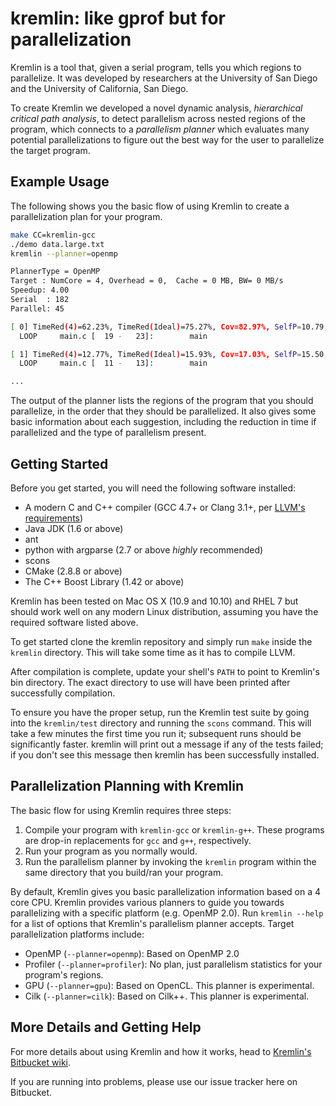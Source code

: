 # kremlin: like gprof but for parallelization

Kremlin is a tool that, given a serial program, tells you which regions to
parallelize. It was developed by researchers at the University of San Diego and
the University of California, San Diego.

To create Kremlin we developed a novel dynamic analysis, _hierarchical critical
path analysis_, to detect parallelism across nested regions of the program,
which connects to a _parallelism planner_ which evaluates many potential
parallelizations to figure out the best way for the user to parallelize the
target program. 

## Example Usage

The following shows you the basic flow of using Kremlin to create a
parallelization plan for your program.

```bash
make CC=kremlin-gcc
./demo data.large.txt
kremlin --planner=openmp

PlannerType = OpenMP
Target : NumCore = 4, Overhead = 0,  Cache = 0 MB, BW= 0 MB/s
Speedup: 4.00
Serial  : 182
Parallel: 45

[ 0] TimeRed(4)=62.23%, TimeRed(Ideal)=75.27%, Cov=82.97%, SelfP=10.79, DOALL
  LOOP     main.c [  19 -   23]:        main

[ 1] TimeRed(4)=12.77%, TimeRed(Ideal)=15.93%, Cov=17.03%, SelfP=15.50, DOALL
  LOOP     main.c [  11 -   13]:        main

...
```

The output of the planner lists the regions of the program that you should
parallelize, in the order that they should be parallelized.
It also gives some basic information about each suggestion, including the
reduction in time if parallelized and the type of parallelism present.

## Getting Started

Before you get started, you will need the following software installed:

* A modern C and C++ compiler (GCC 4.7+ or Clang 3.1+, per [LLVM's requirements](http://llvm.org/docs/GettingStarted.html#host-c-toolchain-both-compiler-and-standard-library))
* Java JDK (1.6 or above)
* ant
* python with argparse (2.7 or above _highly_ recommended)
* scons
* CMake (2.8.8 or above)
* The C++ Boost Library (1.42 or above)

Kremlin has been tested on Mac OS X (10.9 and 10.10) and RHEL 7 but should work well
on any modern Linux distribution, assuming you have the required software listed above.

To get started clone the kremlin repository and simply run `make` inside the
`kremlin` directory.
This will take some time as it has to compile LLVM.

After compilation is complete, update your shell's `PATH` to point to Kremlin's
bin directory.
The exact directory to use will have been printed after successfully
compilation.

To ensure you have the proper setup, run the Kremlin test suite by going into
the `kremlin/test` directory and running the `scons` command.
This will take a few minutes the first time you run it; subsequent runs should
be significantly faster.
kremlin will print out a message if any of the tests failed; if you don't see
this message then kremlin has been successfully installed.

## Parallelization Planning with Kremlin

The basic flow for using Kremlin requires three steps:

1. Compile your program with `kremlin-gcc` or `kremlin-g++`. These programs are
   drop-in replacements for `gcc` and `g++`, respectively. 
1. Run your program as you normally would.
1. Run the parallelism planner by invoking the `kremlin` program within the
   same directory that you build/ran your program.

By default, Kremlin gives you basic parallelization information based on a 4 core
CPU.
Kremlin provides various planners to guide you towards parallelizing with a specific
platform (e.g. OpenMP 2.0).
Run `kremlin --help` for a list of options that Kremlin's parallelism planner
accepts.
Target parallelization platforms include:

* OpenMP (`--planner=openmp`): Based on OpenMP 2.0
* Profiler (`--planner=profiler`): No plan, just parallelism statistics for
  your program's regions.
* GPU (`--planner=gpu`): Based on OpenCL. This planner is experimental.
* Cilk (`--planner=cilk`): Based on Cilk++. This planner is experimental.

## More Details and Getting Help

For more details about using Kremlin and how it works, head to [Kremlin's Bitbucket wiki](https://bitbucket.org/elsaturnino/kremlin/wiki/Home).

If you are running into problems, please use our issue tracker here on Bitbucket.